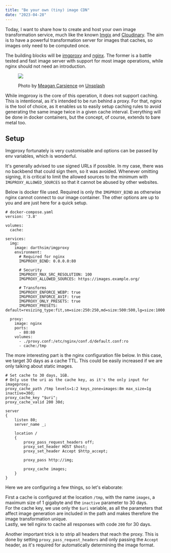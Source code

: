 ```yaml
---
title: "Be your own (tiny) image CDN"
date: "2023-04-28"
---
```


Today, I want to share how to create and host your own image transformation service, much like the known [Imgix](https://imgix.com/) and [Cloudinary](https://cloudinary.com/). The aim is to have a powerful transformation server for images that caches, so images only need to be computed once.

The building blocks will be [imgproxy](https://github.com/imgproxy/imgproxy) and [nginx](https://nginx.org/). The former is a battle tested and fast image server with support for most image operations, while nginx should not need an introduction.

<figure>

![](images/meagan-carsience-QGnm_F_nd1E-unsplash1-1024x683.jpg)

<figcaption>

Photo by [Meagan Carsience](https://unsplash.com/@mcarsience_photography?utm_source=unsplash&utm_medium=referral&utm_content=creditCopyText) on [Unsplash](https://unsplash.com/photos/QGnm_F_nd1E?utm_source=unsplash&utm_medium=referral&utm_content=creditCopyText)

</figcaption>

</figure>

While imgproxy is the core of this operation, it does not support caching. This is intentional, as it's intended to be run behind a proxy. For that, nginx is the tool of choice, as it enables us to easily setup caching rules to avoid generating the same image twice in a given cache interval. Everything will be done in docker containers, but the concept, of course, extends to bare metal too.

## Setup

Imgproxy fortunately is very customisable and options can be passed by env variables, which is wonderful.

It's generally advised to use signed URLs if possible. In my case, there was no backbend that could sign them, so it was avoided. Whenever omitting signing, it is critical to limit the allowed sources to the minimum with `IMGPROXY_ALLOWED_SOURCES` so that it cannot be abused by other websites.

Below is docker file used. Required is only the `IMGPROXY_BIND` as otherwise nginx cannot connect to our image container. The other options are up to you and are just here for a quick setup.

```
# docker-compose.yaml
version: '3.8'

volumes:
  cache:

services:
  img:
    image: darthsim/imgproxy
    environment:
      # Required for nginx
      IMGPROXY_BIND: 0.0.0.0:80

      # Security
      IMGPROXY_MAX_SRC_RESOLUTION: 100
      IMGPROXY_ALLOWED_SOURCES: https://images.example.org/

      # Transforms
      IMGPROXY_ENFORCE_WEBP: true
      IMGPROXY_ENFORCE_AVIF: true
      IMGPROXY_ONLY_PRESETS: true
      IMGPROXY_PRESETS: default=resizing_type:fit,sm=size:250:250,md=size:500:500,lg=size:1000:1000
  
  proxy:
    image: nginx
    ports:
      - 80:80
    volumes:
      - ./proxy.conf:/etc/nginx/conf.d/default.conf:ro
      - cache:/tmp
```

The more interesting part is the nginx configuration file below. In this case, we target 30 days as a cache TTL. This could be easily increased if we are only talking about static images.

```
# Set cache to 30 days, 1GB.
# Only use the uri as the cache key, as it's the only input for imageproxy.
proxy_cache_path /tmp levels=1:2 keys_zone=images:8m max_size=1g inactive=30d;
proxy_cache_key "$uri";
proxy_cache_valid 200 30d;

server
{
	listen 80;
	server_name _;

	location /
	{
		proxy_pass_request_headers off;
		proxy_set_header HOST $host;
		proxy_set_header Accept $http_accept;

		proxy_pass http://img;

		proxy_cache images;
	}
}
```

Here we are configuring a few things, so let's elaborate:

First a cache is configured at the location `/tmp`, with the name `images`, a maximum size of 1 gigabyte and the `inactive` parameter to 30 days.  
For the cache key, we use only the `$uri` variable, as all the parameters that affect image generation are included in the path and makes therefore the image transformation unique.  
Lastly, we tell nginx to cache all responses with code `200` for 30 days.

Another important trick is to strip all headers that reach the proxy. This is done by setting `proxy_pass_request_headers` and only passing the `Accept` header, as it's required for automatically determining the image format.
